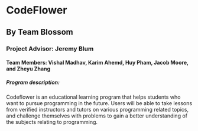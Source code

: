 # CodeFlower
## By Team Blossom
### Project Advisor: Jeremy Blum 
#### Team Members: Vishal Madhav, Karim Ahemd, Huy Pham, Jacob Moore, and Zheyu Zhang
##### Program description: 
Codeflower is an educational learning program that helps students who want to pursue programming in the future. Users will be able to take lessons from verified instructors and tutors on various programming related topics, and challenge themselves with problems to gain a better understanding of the subjects relating to programming.

